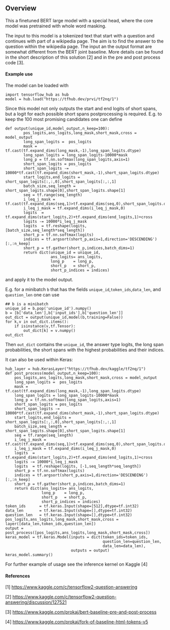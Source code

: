 ## Overview

This a finetuned BERT large model with a special head, where the core model was pretrained with whole word masking.

The input to this model is a tokenized text that start with a question and 
continues with part of a wikipedia page. 
The aim is to find the answer to the question within the wikipedia page. The input an the 
output format are somewhat different from the BERT joint baseline. More details can be found 
in the short description of this solution [2] and in the pre and post process code [3].

#### Example use

The model can  be loaded with
```
import tensorflow_hub as hub
model = hub.load("https://tfhub.dev/prvi/tf2nq/1")
```

Since this model not only outputs the start and end logits of short spans, but a logit for each possible short spans postprocessing is required. E.g. to keep the 100 most promising candidates one can define
```
def output(unique_id,model_output,n_keep=100):
        pos_logits,ans_logits,long_mask,short_mask,cross = model_output
        long_span_logits =  pos_logits
        mask = tf.cast(tf.expand_dims(long_mask,-1),long_span_logits.dtype)
        long_span_logits = long_span_logits-10000*mask 
        long_p = tf.nn.softmax(long_span_logits,axis=1)
        short_span_logits = pos_logits
        short_span_logits -= 10000*tf.cast(tf.expand_dims(short_mask,-1),short_span_logits.dtype)
        start_logits,end_logits = short_span_logits[:,:,0],short_span_logits[:,:,1]
        batch_size,seq_length = short_span_logits.shape[0],short_span_logits.shape[1]
        seq = tf.range(seq_length)
        i_leq_j_mask = tf.cast(tf.expand_dims(seq,1)>tf.expand_dims(seq,0),short_span_logits.dtype)
        i_leq_j_mask = tf.expand_dims(i_leq_j_mask,0)
        logits  = tf.expand_dims(start_logits,2)+tf.expand_dims(end_logits,1)+cross
        logits -= 10000*i_leq_j_mask
        logits  = tf.reshape(logits, [batch_size,seq_length*seq_length])
        short_p = tf.nn.softmax(logits)
        indices = tf.argsort(short_p,axis=1,direction='DESCENDING')[:,:n_keep]
        short_p = tf.gather(short_p,indices,batch_dims=1)
        return dict(unique_id = unique_id,
                    ans_logits= ans_logits,
                    long_p    = long_p,
                    short_p   = short_p,
                    short_p_indices = indices)
```
and apply it to the model output.

E.g. for a minibatch `b` that has the fields `unique_id`,`token_ids`,`data_len`, and `question_len` one can use 

```
## b is a minibatch
unique_id = b.pop('unique_id').numpy()
b = [b['data_len'],b['input_ids'],b['question_len']]
out_dict = output(unique_id,model(b,training=False))
for k,v in out_dict.items():
    if isinstance(v,tf.Tensor):
        out_dict[k] = v.numpy()
out_dict
```
Then `out_dict` contains the `unique_id`, the answer type logits, the long span probabilities, the short spans with the highest probabilities and their indices. 


It can also be used within Keras:
```
hub_layer = hub.KerasLayer("https://tfhub.dev/kaggle/tf2nq/1")
def post_process(model_output,n_keep=100):
    pos_logits,ans_logits,long_mask,short_mask,cross = model_output
    long_span_logits =  pos_logits
    mask = tf.cast(tf.expand_dims(long_mask,-1),long_span_logits.dtype)
    long_span_logits = long_span_logits-10000*mask 
    long_p = tf.nn.softmax(long_span_logits,axis=1)
    short_span_logits = pos_logits
    short_span_logits -= 10000*tf.cast(tf.expand_dims(short_mask,-1),short_span_logits.dtype)
    start_logits,end_logits = short_span_logits[:,:,0],short_span_logits[:,:,1]
    batch_size,seq_length = short_span_logits.shape[0],short_span_logits.shape[1]
    seq = tf.range(seq_length)
    i_leq_j_mask = tf.cast(tf.expand_dims(seq,1)>tf.expand_dims(seq,0),short_span_logits.dtype)
    i_leq_j_mask = tf.expand_dims(i_leq_j_mask,0)
    logits  = tf.expand_dims(start_logits,2)+tf.expand_dims(end_logits,1)+cross
    logits -= 10000*i_leq_j_mask
    logits  = tf.reshape(logits, [-1,seq_length*seq_length])
    short_p = tf.nn.softmax(logits)
    indices = tf.argsort(short_p,axis=1,direction='DESCENDING')[:,:n_keep]
    short_p = tf.gather(short_p,indices,batch_dims=1)
    return dict(ans_logits= ans_logits,
                long_p    = long_p,
                short_p   = short_p,
                short_p_indices = indices)
token_ids      = tf.keras.Input(shape=[512],dtype=tf.int32)
data_len       = tf.keras.Input(shape=[],dtype=tf.int32)
question_len   = tf.keras.Input(shape=[],dtype=tf.int32)
pos_logits,ans_logits,long_mask,short_mask,cross = layer([data_len,token_ids,question_len])
output = post_process([pos_logits,ans_logits,long_mask,short_mask,cross])
keras_model = tf.keras.Model(inputs = dict(token_ids=token_ids,
                                           question_len=question_len,
                                           data_len=data_len),
                             outputs = output)
keras_model.summary()
```

For further example of usage see the inference kernel on Kaggle [4]

#### References

[1] https://www.kaggle.com/c/tensorflow2-question-answering

[2] https://www.kaggle.com/c/tensorflow2-question-answering/discussion/127521

[3] https://www.kaggle.com/prokaj/bert-baseline-pre-and-post-process

[4] https://www.kaggle.com/prokaj/fork-of-baseline-html-tokens-v5